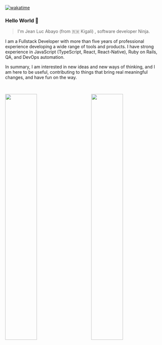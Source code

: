 [![wakatime](https://wakatime.com/badge/user/01f5df11-6519-4d6d-92a2-5bd9c5e0f6eb.svg)](https://wakatime.com/@01f5df11-6519-4d6d-92a2-5bd9c5e0f6eb) 

### Hello World 👋


> I'm Jean Luc Abayo (from 🇷🇼 Kigali) , software developer Ninja.


I am a Fullstack Developer with more than five years of professional experience developing a wide range of tools and products. I have strong experience in JavaScript (TypeScript, React, React-Native), Ruby on Rails, QA, and DevOps automation. 

In summary, I am interested in new ideas and new ways of thinking, and I am here to be useful, contributing to things that bring real meaningful changes, and have fun on the way. 

<br/>

<img style="width:45%" src="https://github-readme-stats.vercel.app/api?username=abayo-luc&show_icons=true&&theme=dark&border_color=3fb950&count_private=true" /> <img align="right" style="width:45%;" src="https://github-readme-stats.vercel.app/api/top-langs/?username=abayo-luc&&langs_count=6&layout=compact&show_icons=true&&theme=dark&border_color=3fb950&count_private=true"/>
<!--
**abayo-luc/abayo-luc** is a ✨ _special_ ✨ repository because its `README.md` (this file) appears on your GitHub profile.

Here are some ideas to get you started:

- 🔭 I’m currently working on ...
- 🌱 I’m currently learning ...
- 👯 I’m looking to collaborate on ...
- 🤔 I’m looking for help with ...
- 💬 Ask me about ...
- 📫 How to reach me: ...
- 😄 Pronouns: ...
- ⚡ Fun fact: ...
-->
